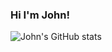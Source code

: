 ### Hi I'm John!

![John's GitHub stats](https://github-readme-stats.vercel.app/api?username=johnlee-jh&show_icons=true&show_icons=true&title_color=003262&text_color=3B7EA1&icon_color=003262&count_private=true&hide_border=true)
